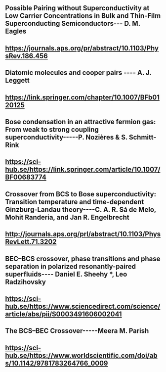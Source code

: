 
##  Possible Pairing without Superconductivity at Low Carrier Concentrations in Bulk and Thin-Film Superconducting Semiconductors---  D. M. Eagles
##  https://journals.aps.org/pr/abstract/10.1103/PhysRev.186.456

##  Diatomic molecules and cooper pairs ----  A. J. Leggett 
## https://link.springer.com/chapter/10.1007/BFb0120125

## Bose condensation in an attractive fermion gas: From weak to strong coupling superconductivity-----P. Nozières & S. Schmitt-Rink 
## https://sci-hub.se/https://link.springer.com/article/10.1007/BF00683774

## Crossover from BCS to Bose superconductivity: Transition temperature and time-dependent Ginzburg-Landau theory----C. A. R. Sá de Melo, Mohit Randeria, and Jan R. Engelbrecht
##  http://journals.aps.org/prl/abstract/10.1103/PhysRevLett.71.3202


## BEC–BCS crossover, phase transitions and phase separation in polarized resonantly-paired superfluids---- Daniel E. Sheehy *, Leo Radzihovsky
##  https://sci-hub.se/https://www.sciencedirect.com/science/article/abs/pii/S0003491606002041


##  The BCS–BEC Crossover-----Meera M. Parish
## https://sci-hub.se/https://www.worldscientific.com/doi/abs/10.1142/9781783264766_0009
